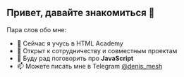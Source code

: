 ## Привет, давайте знакомиться 👋

Пара слов обо мне:

- 🌱 Сейчас я учусь в HTML Academy 
- 👯 Открыт к сотрудничеству и совместным проектам
- 💬 Буду рад поговорить про **JavaScript**
- 📫 Можете писать мне в Telegram [@denis_mesh](https://t.me/denis_mesh)



